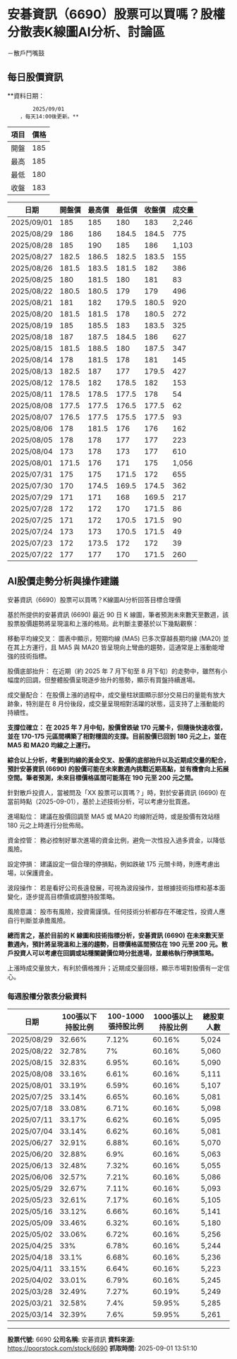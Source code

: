 # 安碁資訊（6690）股票可以買嗎？股權分散表K線圖AI分析、討論區
－散戶鬥嘴鼓

## 每日股價資訊

**資料日期：
        
            2025/09/01
        ，每天14:00後更新。**

| 項目 | 價格 |
|------|------|
| 開盤 | 185 |
| 最高 | 185 |
| 最低 | 180 |
| 收盤 | 183 |

| 日期 | 開盤價 | 最高價 | 最低價 | 收盤價 | 成交量 |
|------|--------|--------|--------|--------|--------|
| 2025/09/01 | 185 | 185 | 180 | 183 | 2,246 |
| 2025/08/29 | 186 | 186 | 184.5 | 184.5 | 775 |
| 2025/08/28 | 185 | 190 | 185 | 186 | 1,103 |
| 2025/08/27 | 182.5 | 186.5 | 182.5 | 183.5 | 155 |
| 2025/08/26 | 181.5 | 183.5 | 181.5 | 182 | 386 |
| 2025/08/25 | 180 | 181.5 | 180 | 181 | 83 |
| 2025/08/22 | 180.5 | 180.5 | 179 | 179 | 496 |
| 2025/08/21 | 181 | 182 | 179.5 | 180.5 | 920 |
| 2025/08/20 | 181.5 | 181.5 | 178 | 180.5 | 272 |
| 2025/08/19 | 185 | 185.5 | 183 | 183.5 | 325 |
| 2025/08/18 | 187 | 187.5 | 184.5 | 186 | 627 |
| 2025/08/15 | 181.5 | 188.5 | 180 | 187.5 | 347 |
| 2025/08/14 | 178 | 181.5 | 178 | 181 | 145 |
| 2025/08/13 | 182.5 | 187 | 177 | 179.5 | 427 |
| 2025/08/12 | 178.5 | 182 | 178.5 | 182 | 153 |
| 2025/08/11 | 178.5 | 178.5 | 177.5 | 178 | 54 |
| 2025/08/08 | 177.5 | 177.5 | 176.5 | 177.5 | 62 |
| 2025/08/07 | 176.5 | 177.5 | 175.5 | 177.5 | 93 |
| 2025/08/06 | 178 | 181.5 | 176 | 176 | 162 |
| 2025/08/05 | 178 | 178 | 177 | 177 | 223 |
| 2025/08/04 | 173 | 178 | 173 | 177 | 610 |
| 2025/08/01 | 171.5 | 176 | 171 | 175 | 1,056 |
| 2025/07/31 | 175 | 175 | 171.5 | 172 | 655 |
| 2025/07/30 | 170 | 174.5 | 169.5 | 174.5 | 362 |
| 2025/07/29 | 171 | 171 | 168 | 169.5 | 217 |
| 2025/07/28 | 172 | 172 | 170 | 171.5 | 86 |
| 2025/07/25 | 171 | 172 | 170.5 | 171.5 | 90 |
| 2025/07/24 | 173 | 173 | 170.5 | 171.5 | 49 |
| 2025/07/23 | 172 | 173.5 | 172 | 172 | 39 |
| 2025/07/22 | 177 | 177 | 170 | 171.5 | 260 |

## AI股價走勢分析與操作建議

安碁資訊（6690）股票可以買嗎？K線圖AI分析回答目標合理價

基於所提供的安碁資訊 (6690) 最近 90 日 K 線圖，筆者預測未來數天至數週，該股票股價趨勢將呈現溫和上漲的格局。此判斷主要基於以下幾點觀察：

移動平均線交叉： 圖表中顯示，短期均線 (MA5) 已多次穿越長期均線 (MA20) 並在其上方運行，且 MA5 與 MA20 皆呈現向上彎曲的趨勢，這通常是上漲動能增強的技術指標。

股價底部抬升： 在近期（約 2025 年 7 月下旬至 8 月下旬）的走勢中，雖然有小幅度的回調，但整體股價呈現逐步抬升的態勢，顯示有買盤持續進場。

成交量配合： 在股價上漲的過程中，成交量柱狀圖顯示部分交易日的量能有放大跡象，特別是在 8 月份後段，成交量呈現相對活躍的狀態，這支持了上漲動能的持續性。

**支撐位確立： 在 2025 年 7 月中旬，股價曾跌破 170 元關卡，但隨後快速收復，並在 170-175 元區間構築了相對穩固的支撐。目前股價已回到 180 元之上，並在 MA5 和 MA20 均線之上運行。**

**綜合以上分析，考量到均線的黃金交叉、股價的底部抬升以及近期成交量的配合，預計安碁資訊 (6690) 的股價可能在未來數週內挑戰近期高點，並有機會向上拓展空間。筆者預測，未來目標價格區間可能落在 190 元至 200 元之間。**

針對散戶投資人，當被問及「XX 股票可以買嗎？」時，對於安碁資訊 (6690) 在當前時點（2025-09-01），基於上述技術分析，可以考慮分批買進。

進場點位： 建議在股價回調至 MA5 或 MA20 均線附近時，或是股價有效站穩 180 元之上時進行分批佈局。

資金控管： 務必控制好單次進場的資金比例，避免一次性投入過多資金，以降低風險。

設定停損： 建議設定一個合理的停損點，例如跌破 175 元關卡時，則應考慮出場，以保護資金。

波段操作： 若是看好公司長遠發展，可視為波段操作，並根據技術指標和基本面變化，逐步提高目標價或調整持股策略。

風險意識： 股市有風險，投資需謹慎。任何技術分析都存在不確定性，投資人應自行判斷並承擔風險。

**總而言之，基於目前的 K 線圖和技術指標分析，安碁資訊 (6690) 在未來數天至數週內，預計將呈現溫和上漲的趨勢，目標價格區間預估在 190 元至 200 元。散戶投資人可以考慮在回調或站穩關鍵價位時分批進場，並嚴格執行停損策略。**

上漲時成交量放大，有利於價格推升；近期成交量回穩，顯示市場對股價有一定信心。

### 每週股權分散表分級資料

| 日期 | 100張以下持股比例 | 100-1000張持股比例 | 1000張以上持股比例 | 總股東人數 |
|------|-------------------|--------------------|--------------------|----------|
| 2025/08/29 | 32.66% | 7.12% | 60.16% | 5,024 |
| 2025/08/22 | 32.78% | 7% | 60.16% | 5,060 |
| 2025/08/15 | 32.83% | 6.95% | 60.16% | 5,090 |
| 2025/08/08 | 33.16% | 6.61% | 60.16% | 5,111 |
| 2025/08/01 | 33.19% | 6.59% | 60.16% | 5,107 |
| 2025/07/25 | 33.14% | 6.65% | 60.16% | 5,081 |
| 2025/07/18 | 33.08% | 6.71% | 60.16% | 5,098 |
| 2025/07/11 | 33.17% | 6.62% | 60.16% | 5,095 |
| 2025/07/04 | 33.14% | 6.62% | 60.16% | 5,081 |
| 2025/06/27 | 32.91% | 6.88% | 60.16% | 5,070 |
| 2025/06/20 | 32.88% | 6.9% | 60.16% | 5,063 |
| 2025/06/13 | 32.48% | 7.32% | 60.16% | 5,055 |
| 2025/06/06 | 32.57% | 7.21% | 60.16% | 5,086 |
| 2025/05/29 | 32.67% | 7.11% | 60.16% | 5,093 |
| 2025/05/23 | 32.61% | 7.17% | 60.16% | 5,105 |
| 2025/05/16 | 33.12% | 6.66% | 60.16% | 5,141 |
| 2025/05/09 | 33.46% | 6.32% | 60.16% | 5,180 |
| 2025/05/02 | 33.06% | 6.72% | 60.16% | 5,256 |
| 2025/04/25 | 33% | 6.78% | 60.16% | 5,244 |
| 2025/04/18 | 33.1% | 6.68% | 60.16% | 5,236 |
| 2025/04/11 | 33.15% | 6.64% | 60.16% | 5,223 |
| 2025/04/02 | 33.01% | 6.79% | 60.16% | 5,245 |
| 2025/03/28 | 32.49% | 7.27% | 60.19% | 5,249 |
| 2025/03/21 | 32.58% | 7.4% | 59.95% | 5,285 |
| 2025/03/14 | 32.39% | 7.6% | 59.95% | 5,261 |

---

**股票代號:** 6690
**公司名稱:** 安碁資訊
**資料來源:** https://poorstock.com/stock/6690
**抓取時間:** 2025-09-01 13:51:10